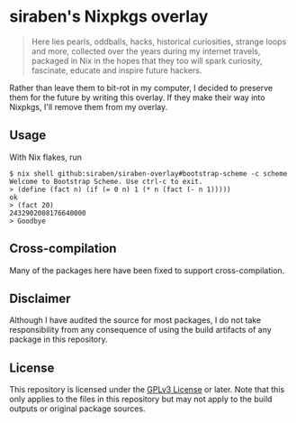# siraben's Nixpkgs overlay

> Here lies pearls, oddballs, hacks, historical curiosities, strange
> loops and more, collected over the years during my internet travels,
> packaged in Nix in the hopes that they too will spark curiosity,
> fascinate, educate and inspire future hackers.

Rather than leave them to bit-rot in my computer, I decided to
preserve them for the future by writing this overlay.  If they make
their way into Nixpkgs, I'll remove them from my overlay.

## Usage
With Nix flakes, run
```ShellSession
$ nix shell github:siraben/siraben-overlay#bootstrap-scheme -c scheme
Welcome to Bootstrap Scheme. Use ctrl-c to exit.
> (define (fact n) (if (= 0 n) 1 (* n (fact (- n 1)))))
ok
> (fact 20)
2432902008176640000
> Goodbye
```

## Cross-compilation
Many of the packages here have been fixed to support cross-compilation.

## Disclaimer
Although I have audited the source for most packages, I do not take
responsibility from any consequence of using the build artifacts of
any package in this repository.

## License
This repository is licensed under the [GPLv3 License](LICENSE) or
later.  Note that this only applies to the files in this repository
but may not apply to the build outputs or original package sources.
